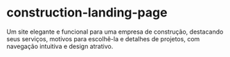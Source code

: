 # construction-landing-page
Um site elegante e funcional para uma empresa de construção, destacando seus serviços, motivos para escolhê-la e detalhes de projetos, com navegação intuitiva e design atrativo.
